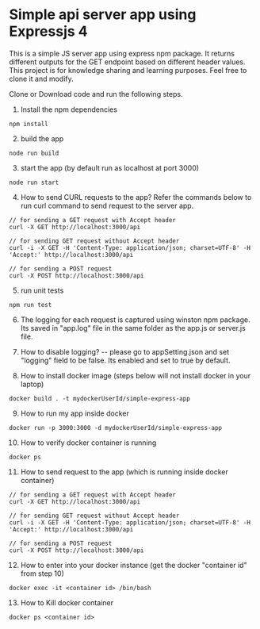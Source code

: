 # Simple api server app using Expressjs 4
<p> This is a simple JS server app using express npm package. It returns different outputs for the GET endpoint based on different header values. This project is for knowledge sharing and learning purposes. Feel free to clone it and modify.</p>


Clone or Download code and run the following steps.
1. Install the npm dependencies
```
npm install
```

2. build the app
```
node run build
```

3. start the app (by default run as localhost at port 3000)
```
node run start
```

4. How to send CURL requests to the app? Refer the commands below to run curl command to send request to the server app. 

```
// for sending a GET request with Accept header
curl -X GET http://localhost:3000/api

// for sending GET request without Accept header
curl -i -X GET -H 'Content-Type: application/json; charset=UTF-8' -H 'Accept:' http://localhost:3000/api

// for sending a POST request 
curl -X POST http://localhost:3000/api

```

5. run unit tests
```
npm run test
```

6. The logging for each request is captured using winston npm package. Its saved in "app.log" file in the same folder as the app.js or server.js file.

7. How to disable logging? -- please go to appSetting.json and set "logging" field to be false. Its enabled and set to true by default.


8. How to install docker image (steps below will not install docker in your laptop)
```
docker build . -t mydockerUserId/simple-express-app
```

9. How to run my app inside docker
```
docker run -p 3000:3000 -d mydockerUserId/simple-express-app
```

10. How to verify docker container is running 
```
docker ps
```

11. How to send request to the app (which is running inside docker container)
```
// for sending a GET request with Accept header
curl -X GET http://localhost:3000/api

// for sending GET request without Accept header
curl -i -X GET -H 'Content-Type: application/json; charset=UTF-8' -H 'Accept:' http://localhost:3000/api

// for sending a POST request 
curl -X POST http://localhost:3000/api
```

12. How to enter into your docker instance (get the docker "container id" from step 10)
```
docker exec -it <container id> /bin/bash
```

13. How to Kill docker container
```
docker ps <container id>
```

